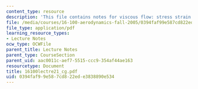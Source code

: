 ```yaml
---
content_type: resource
description: 'This file contains notes for viscous flow: stress strain relationship.'
file: /media/courses/16-100-aerodynamics-fall-2005/0394faf99e587cd822ede3838890e534_16100lectre21_cg.pdf
file_type: application/pdf
learning_resource_types:
- Lecture Notes
ocw_type: OCWFile
parent_title: Lecture Notes
parent_type: CourseSection
parent_uid: aac0011c-aef7-5515-ccc9-354af44ae163
resourcetype: Document
title: 16100lectre21_cg.pdf
uid: 0394faf9-9e58-7cd8-22ed-e3838890e534
---
```

